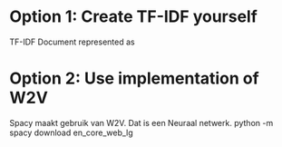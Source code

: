 #

# Option 1: Create TF-IDF yourself

TF-IDF
Document represented as

# Option 2: Use implementation of W2V
Spacy maakt gebruik van W2V. Dat is een Neuraal netwerk.
python -m spacy download en_core_web_lg

